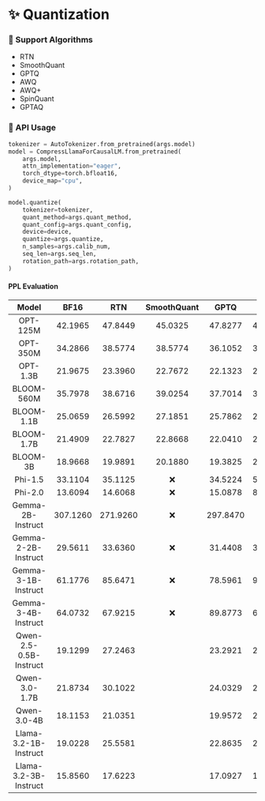 # ✨ Quantization

### 🦜 Support Algorithms
- RTN
- SmoothQuant
- GPTQ
- AWQ
- AWQ+
- SpinQuant
- GPTAQ

### 🦁 API Usage

```python
tokenizer = AutoTokenizer.from_pretrained(args.model)
model = CompressLlamaForCausalLM.from_pretrained(
    args.model,
    attn_implementation="eager",
    torch_dtype=torch.bfloat16,
    device_map="cpu",
)

model.quantize(
    tokenizer=tokenizer,
    quant_method=args.quant_method,
    quant_config=args.quant_config,
    device=device,
    quantize=args.quantize,
    n_samples=args.calib_num,
    seq_len=args.seq_len,
    rotation_path=args.rotation_path,
)
```

#### PPL Evaluation

| Model | BF16 | RTN | SmoothQuant | GPTQ | AWQ | AWQ+ | SpinQuant | GPTAQ |
| :---: | :---: | :---: | :---: | :---: | :---: | :---: | :---: | :---: |
| OPT-125M | 42.1965 | 47.8449 | 45.0325 | 47.8277 | 47.3636 | 46.5827 | ❌ |  |
| OPT-350M | 34.2866 | 38.5774 | 38.5774 | 36.1052 | 37.6461 | 36.4058 | ❌ |  |
| OPT-1.3B | 21.9675 | 23.3960 | 22.7672 | 22.1323 | 22.6504 | 22.3655 | ❌ |  |
| BLOOM-560M | 35.7978 | 38.6716 | 39.0254 | 37.7014 | 39.2614 | 38.3677 | ❌ |  |
| BLOOM-1.1B | 25.0659 | 26.5992 | 27.1851 |25.7862 | 27.1075 | 26.1620 | ❌ |  |
| BLOOM-1.7B | 21.4909 | 22.7827 | 22.8668 | 22.0410 | 23.1552 | 22.3943 | ❌ |  |
| BLOOM-3B | 18.9668 | 19.9891 | 20.1880 | 19.3825 | 20.3097 | 19.7093 | ❌ |  |
| Phi-1.5 | 33.1104 | 35.1125 | ❌ | 34.5224 | 54.3485 | 53.5180 | ❌ |  |
| Phi-2.0 | 13.6094 | 14.6068 | ❌ | 15.0878 | 83.0253 | 83.8705 | ❌ |  |
| Gemma-2B-Instruct | 307.1260 | 271.9260 | ❌ | 297.8470 | ❌ | ❌ | ❌ |  |
| Gemma-2-2B-Instruct | 29.5611 | 33.6360 | ❌ | 31.4408 | 31.3707 | 32.5728 | ❌ |  |
| Gemma-3-1B-Instruct | 61.1776 | 85.6471 | ❌ | 78.5961 | 91.5226 | 79.6050 | ❌ |  |
| Gemma-3-4B-Instruct | 64.0732 | 67.9215 | ❌ | 89.8773 | 65.9059 | 80.6274 | ❌ |  |
| Qwen-2.5-0.5B-Instruct | 19.1299 | 27.2463 |  | 23.2921 | 29.5395 | 24.8097 | ❌ |  |
| Qwen-3.0-1.7B | 21.8734 | 30.1022 |  | 24.0329 | 27.8481 | 25.5153 | ❌ |  |
| Qwen-3.0-4B | 18.1153 | 21.0351 |  | 19.9572 | 22.6069 | 20.7681 | ❌ |  |
| Llama-3.2-1B-Instruct | 19.0228 | 25.5581 |   | 22.8635 | 24.3941 | 22.6888 | 21.1071 |  |
| Llama-3.2-3B-Instruct | 15.8560 | 17.6223 |   | 17.0927 | 18.1077 | 17.3577 | 16.9951 |  |
